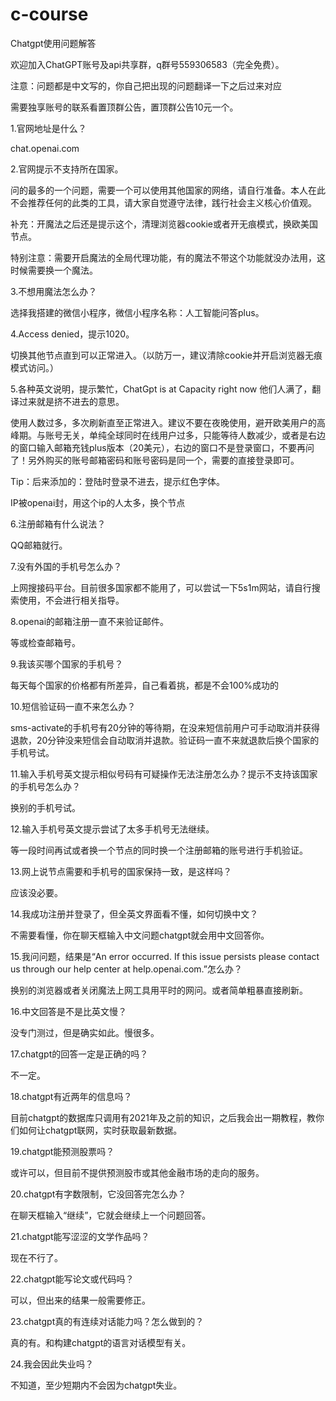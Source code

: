 # c-course

Chatgpt使用问题解答

欢迎加入ChatGPT账号及api共享群，q群号559306583（完全免费）。

注意：问题都是中文写的，你自己把出现的问题翻译一下之后过来对应

需要独享账号的联系看置顶群公告，置顶群公告10元一个。

1.官网地址是什么？

chat.openai.com

2.官网提示不支持所在国家。 

问的最多的一个问题，需要一个可以使用其他国家的网络，请自行准备。本人在此不会推荐任何的此类的工具，请大家自觉遵守法律，践行社会主义核心价值观。

补充：开魔法之后还是提示这个，清理浏览器cookie或者开无痕模式，换欧美国节点。

特别注意：需要开启魔法的全局代理功能，有的魔法不带这个功能就没办法用，这时候需要换一个魔法。

3.不想用魔法怎么办？

选择我搭建的微信小程序，微信小程序名称：人工智能问答plus。

4.Access denied，提示1020。 

切换其他节点直到可以正常进入。（以防万一，建议清除cookie并开启浏览器无痕模式访问。）

5.各种英文说明，提示繁忙，ChatGpt is at Capacity right now 他们人满了，翻译过来就是挤不进去的意思。 

使用人数过多，多次刷新直至正常进入。建议不要在夜晚使用，避开欧美用户的高峰期。与账号无关，单纯全球同时在线用户过多，只能等待人数减少，或者是右边的窗口输入邮箱充钱plus版本（20美元），右边的窗口不是登录窗口，不要再问了！另外购买的账号邮箱密码和账号密码是同一个，需要的直接登录即可。

Tip：后来添加的：登陆时登录不进去，提示红色字体。 

IP被openai封，用这个ip的人太多，换个节点

6.注册邮箱有什么说法？

QQ邮箱就行。

7.没有外国的手机号怎么办？

上网搜接码平台。目前很多国家都不能用了，可以尝试一下5s1m网站，请自行搜索使用，不会进行相关指导。

8.openai的邮箱注册一直不来验证邮件。

等或检查邮箱号。

9.我该买哪个国家的手机号？

每天每个国家的价格都有所差异，自己看着挑，都是不会100%成功的

10.短信验证码一直不来怎么办？

sms-activate的手机号有20分钟的等待期，在没来短信前用户可手动取消并获得退款，20分钟没来短信会自动取消并退款。验证码一直不来就退款后换个国家的手机号试。

11.输入手机号英文提示相似号码有可疑操作无法注册怎么办？提示不支持该国家的手机号怎么办？

换别的手机号试。

12.输入手机号英文提示尝试了太多手机号无法继续。

等一段时间再试或者换一个节点的同时换一个注册邮箱的账号进行手机验证。

13.网上说节点需要和手机号的国家保持一致，是这样吗？

应该没必要。

14.我成功注册并登录了，但全英文界面看不懂，如何切换中文？

不需要看懂，你在聊天框输入中文问题chatgpt就会用中文回答你。

15.我问问题，结果是“An error occurred. If this issue persists please contact us through our help center at help.openai.com.”怎么办？

换别的浏览器或者关闭魔法上网工具用平时的网问。或者简单粗暴直接刷新。

16.中文回答是不是比英文慢？

没专门测过，但是确实如此。慢很多。

17.chatgpt的回答一定是正确的吗？

不一定。

18.chatgpt有近两年的信息吗？

目前chatgpt的数据库只调用有2021年及之前的知识，之后我会出一期教程，教你们如何让chatgpt联网，实时获取最新数据。

19.chatgpt能预测股票吗？

或许可以，但目前不提供预测股市或其他金融市场的走向的服务。

20.chatgpt有字数限制，它没回答完怎么办？

在聊天框输入“继续”，它就会继续上一个问题回答。

21.chatgpt能写涩涩的文学作品吗？

现在不行了。

22.chatgpt能写论文或代码吗？

可以，但出来的结果一般需要修正。

23.chatgpt真的有连续对话能力吗？怎么做到的？

真的有。和构建chatgpt的语言对话模型有关。

24.我会因此失业吗？

不知道，至少短期内不会因为chatgpt失业。
